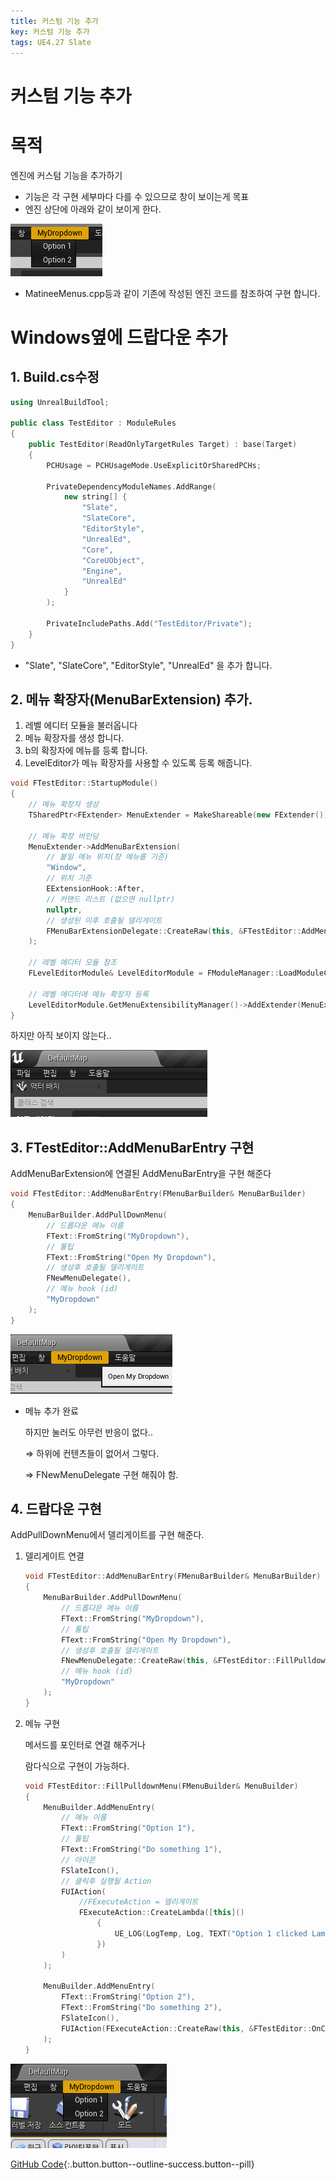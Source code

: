 ```yaml
---
title: 커스텀 기능 추가
key: 커스텀 기능 추가
tags: UE4.27 Slate
---
```


# 커스텀 기능 추가

# 목적

엔진에 커스텀 기능을 추가하기

- 기능은 각 구현 세부마다 다를 수 있으므로 창이 보이는게 목표
- 엔진 상단에 아래와 같이 보이게 한다.

![image.png](/assets/images/UE4.27/Menu0.png)

- MatineeMenus.cpp등과 같이 기존에 작성된 엔진 코드를 참조하여 구현 합니다.

# Windows옆에 드랍다운 추가

## 1. Build.cs수정

```cpp
using UnrealBuildTool;

public class TestEditor : ModuleRules
{
    public TestEditor(ReadOnlyTargetRules Target) : base(Target)
    {
        PCHUsage = PCHUsageMode.UseExplicitOrSharedPCHs;

        PrivateDependencyModuleNames.AddRange(
            new string[] {
                "Slate",
                "SlateCore",
                "EditorStyle",
                "UnrealEd",
                "Core",
                "CoreUObject",
                "Engine",
                "UnrealEd"
            }
        );

        PrivateIncludePaths.Add("TestEditor/Private");
    }
}
```

- "Slate", "SlateCore", "EditorStyle", "UnrealEd" 을 추가 합니다.

## 2. 메뉴 확장자(MenuBarExtension) 추가.

1. 레벨 에디터 모듈을 불러옵니다
2. 메뉴 확장자를 생성 합니다.
3. b의 확장자에 메뉴를 등록 합니다.
4. LevelEditor가 메뉴 확장자를 사용할 수 있도록 등록 해줍니다.

```cpp
void FTestEditor::StartupModule()
{
    // 메뉴 확장자 생성
    TSharedPtr<FExtender> MenuExtender = MakeShareable(new FExtender());

    // 메뉴 확장 바인딩
    MenuExtender->AddMenuBarExtension(
        // 붙일 메뉴 위치(창 메뉴를 기준)
        "Window",                                                                   
        // 위치 기준
        EExtensionHook::After,                                                      
        // 커맨드 리스트 (없으면 nullptr)
        nullptr,                                                                    
        // 생성된 이후 호출될 델리게이트
        FMenuBarExtensionDelegate::CreateRaw(this, &FTestEditor::AddMenuBarEntry)   
    );

    // 레벨 에디터 모듈 참조
    FLevelEditorModule& LevelEditorModule = FModuleManager::LoadModuleChecked<FLevelEditorModule>("LevelEditor");
    
    // 레벨 에디터에 메뉴 확장자 등록
    LevelEditorModule.GetMenuExtensibilityManager()->AddExtender(MenuExtender);
}
```

하지만 아직 보이지 않는다..

![image.png](/assets/images/UE4.27/Menu1.png)

## 3. FTestEditor::AddMenuBarEntry 구현

AddMenuBarExtension에 연결된 AddMenuBarEntry을 구현 해준다

```cpp
void FTestEditor::AddMenuBarEntry(FMenuBarBuilder& MenuBarBuilder)
{
    MenuBarBuilder.AddPullDownMenu(
        // 드롭다운 메뉴 이름
        FText::FromString("MyDropdown"),                                    
        // 툴팁
        FText::FromString("Open My Dropdown"),                              
        // 생성후 호출될 델리게이트
        FNewMenuDelegate(),                                                 
        // 메뉴 hook (id)
        "MyDropdown"                                                        
    );
}
```

![image.png](/assets/images/UE4.27/Menu2.png)

- 메뉴 추가 완료
    
    하지만 눌러도 아무런 반응이 없다..
    
    ⇒ 하위에 컨텐츠들이 없어서 그렇다.
    
    ⇒ FNewMenuDelegate 구현 해줘야 함.
    

## 4. 드랍다운 구현

AddPullDownMenu에서 델리게이트를 구현 해준다.

1. 델리게이트 연결
    
    ```cpp
    void FTestEditor::AddMenuBarEntry(FMenuBarBuilder& MenuBarBuilder)
    {
        MenuBarBuilder.AddPullDownMenu(
            // 드롭다운 메뉴 이름
            FText::FromString("MyDropdown"),                                    
            // 툴팁
            FText::FromString("Open My Dropdown"),                              
            // 생성후 호출될 델리게이트
            FNewMenuDelegate::CreateRaw(this, &FTestEditor::FillPulldownMenu),
            // 메뉴 hook (id)
            "MyDropdown"                                                        
        );
    }
    ```
    
2. 메뉴 구현
    
    메서드를 포인터로 연결 해주거나
    
    람다식으로 구현이 가능하다.
    
    ```cpp
    void FTestEditor::FillPulldownMenu(FMenuBuilder& MenuBuilder)
    {
        MenuBuilder.AddMenuEntry(
            // 메뉴 이름
            FText::FromString("Option 1"),
            // 툴팁
            FText::FromString("Do something 1"),
            // 아이콘
            FSlateIcon(),
            // 클릭후 실행될 Action
            FUIAction(
                //FExecuteAction = 델리게이트
                FExecuteAction::CreateLambda([this]()
                    {
                        UE_LOG(LogTemp, Log, TEXT("Option 1 clicked Lambda!"));
                    })
            )
        );
    
        MenuBuilder.AddMenuEntry(
            FText::FromString("Option 2"),
            FText::FromString("Do something 2"),
            FSlateIcon(),
            FUIAction(FExecuteAction::CreateRaw(this, &FTestEditor::OnClickMenuFun))
        );
    }
    ```
    
![image.png](/assets/images/UE4.27/Menu3.png)

[GitHub Code](https://github.com/jsuk10/PracticetUnrealEngine/commit/009b53fb5c78e8df4439a65e5c014b606eec5ded){:.button.button--outline-success.button--pill}